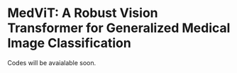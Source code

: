 # MedViT: A Robust Vision Transformer for Generalized Medical Image Classification

Codes will be avaialable soon.
